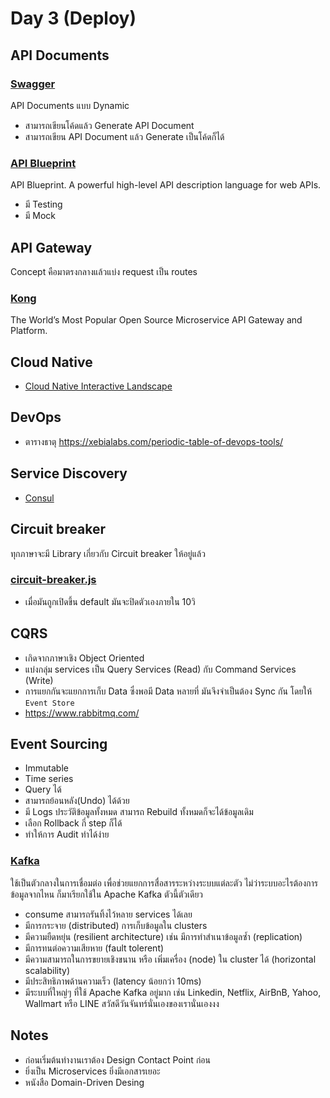 # Day 3 (Deploy)

## API Documents
### [Swagger](https://swagger.io/) 
API Documents แบบ Dynamic 
- สามารถเขียนโค้ดแล้ว Generate API Document 
- สามารถเขียน API Document แล้ว Generate เป็นโค้ดก็ได้

### [API Blueprint](https://apiblueprint.org)
API Blueprint. A powerful high-level API description language for web APIs.
- มี Testing
- มี Mock

## API Gateway
Concept คือมาตรงกลางแล้วแบ่ง request เป็น routes

### [Kong](https://konghq.com/kong/) 
The World’s Most Popular Open Source Microservice API Gateway and Platform.

## Cloud Native
- [Cloud Native Interactive Landscape](https://landscape.cncf.io/)

## DevOps
- ตารางธาตุ https://xebialabs.com/periodic-table-of-devops-tools/

## Service Discovery
- [Consul](https://www.consul.io/)

## Circuit breaker
ทุกภาษาจะมี Library เกี่ยวกับ Circuit breaker ให้อยู่แล้ว
  
### [circuit-breaker.js](https://github.com/yammer/circuit-breaker-js)
- เมื่อมันถูกเปิดขึ้น default มันจะปิดตัวเองภายใน 10วิ

## CQRS
- เกิดจากภาษาเชิง Object Oriented
- แบ่งกลุ่ม services เป็น Query Services (Read) กับ Command Services (Write)
- การแยกกันจะแยกการเก็บ Data ซึ่งพอมี Data หลายที่ มันจึงจำเป็นต้อง Sync กัน โดยให้ `Event Store`
- https://www.rabbitmq.com/

## Event Sourcing
- Immutable
- Time series
- Query ได้
- สามารถย้อนหลัง(Undo) ได้ด้วย
- มี Logs ประวัติข้อมูลทั้งหมด สามารถ Rebuild ทั้งหมดก็จะได้ข้อมูลเดิม
- เลือก Rollback กี่ step ก็ได้
- ทำให้การ Audit ทำได้ง่าย

### [Kafka](https://kafka.apache.org/)
ใช้เป็นตัวกลางในการเชื่อมต่อ เพื่อช่วยแยกการสื่อสารระหว่างระบบแต่ละตัว ไม่ว่าระบบอะไรต้องการข้อมูลจากไหน ก็มาเรียกใช้ใน Apache Kafka ตัวนี้ตัวเดียว
- consume สามารถรันทิ้งไว้หลาย services ได้เลย
- มีการกระจาย (distributed) การเก็บข้อมูลใน clusters
- มีความยืดหยุ่น (resilient architecture) เช่น มีการทำสำเนาข้อมูลซ้ำ (replication)
- มีการทนต่อความเสียหาย (fault tolerent)
- มีความสามารถในการขยายเชิงขนาน หรือ เพิ่มเครื่อง (node) ใน cluster ได้ (horizontal scalability)
- มีประสิทธิภาพด้านความเร็ว (latency น้อยกว่า 10ms)
- มีระบบที่ใหญ่ๆ ที่ใช้ Apache Kafka อยู่มาก เช่น Linkedin, Netflix, AirBnB, Yahoo, Wallmart หรือ LINE สวัสดีวันจันทร์นั่นเองของเรานั่นเองงง

## Notes
- ก่อนเริ่มต้นทำงานเราต้อง Design Contact Point ก่อน
- ยิ่งเป็น Microservices ยิ่งมีเอกสารเยอะ
- หนังสือ Domain-Driven Desing
